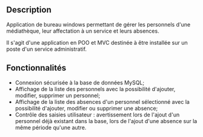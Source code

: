 ## Description
Application de bureau windows permettant de gérer les personnels d'une médiathèque, leur affectation à un service et leurs absences. 

Il s'agit d'une application en POO et MVC destinée à être installée sur un poste d'un service administratif.

## Fonctionnalités

* Connexion sécurisée à la base de données MySQL;
* Affichage de la liste des personnels avec la possibilité d'ajouter, modifier, supprimer un personnel;
* Affichage de la liste des absences d'un personnel sélectionné avec la possibilité d'ajouter, modifier ou supprimer une absence;
* Contrôle des saisies utilisateur : avertissement lors de l'ajout d'un personnel déjà existant dans la base, lors de l'ajout d'une absence sur la même période qu'une autre.


